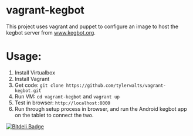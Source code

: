 vagrant-kegbot
==============

This project uses vagrant and puppet to configure an image to host the kegbot server from www.kegbot.org.


Usage:
======

1.  Install Virtualbox
2.  Install Vagrant
3.  Get code: `git clone https://github.com/tylerwalts/vagrant-kegbot.git`
4.  Run VM: `cd vagrant-kegbot` and `vagrant up`
5.  Test in browser:  `http://localhost:8000`
6.  Run through setup process in browser, and run the Android kegbot app on the tablet to connect the two.



[![Bitdeli Badge](https://d2weczhvl823v0.cloudfront.net/tylerwalts/vagrant-kegbot/trend.png)](https://bitdeli.com/free "Bitdeli Badge")

